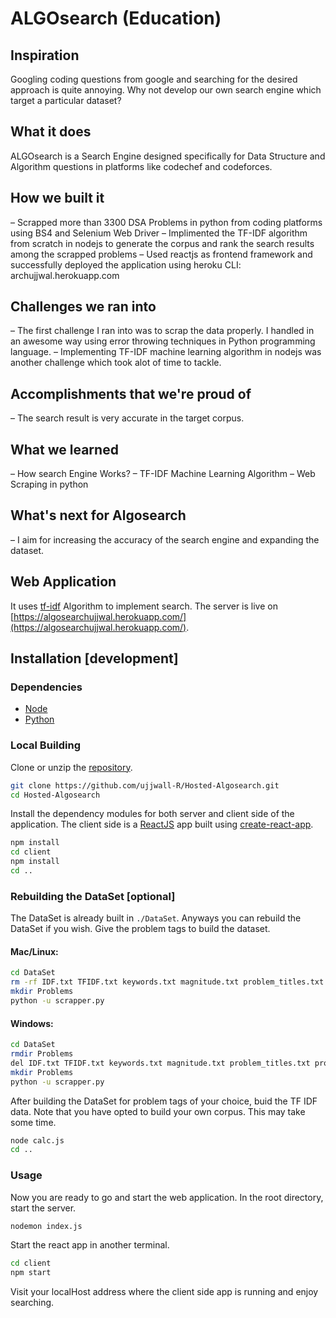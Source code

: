 # ALGOsearch (Education)

## Inspiration
Googling coding questions from google and searching for the desired approach is quite annoying. Why not develop our own search engine which target a particular dataset?

## What it does
ALGOsearch is a Search Engine designed specifically for Data Structure and Algorithm questions in platforms like codechef and codeforces.

## How we built it
– Scrapped more than 3300 DSA Problems in python from coding platforms using BS4 and Selenium Web Driver
– Implimented the TF-IDF algorithm from scratch in nodejs to generate the corpus and rank the search results among the scrapped problems
– Used reactjs as frontend framework and successfully deployed the application using heroku CLI: archujjwal.herokuapp.com

## Challenges we ran into
– The first challenge I ran into was to scrap the data properly. I handled in an awesome way using error throwing techniques in Python programming language.
– Implementing TF-IDF machine learning algorithm in nodejs was another challenge which took alot of time to tackle.
 

## Accomplishments that we're proud of
– The search result is very accurate in the target corpus.

## What we learned
– How search Engine Works?
– TF-IDF Machine Learning Algorithm
– Web Scraping in python

## What's next for Algosearch
– I aim for increasing the accuracy of the search engine and expanding the dataset.

## Web Application

It uses [tf-idf](https://en.wikipedia.org/wiki/Tf%E2%80%93idf) Algorithm to implement search. The server is live on [https://algosearchujjwal.herokuapp.com/](https://algosearchujjwal.herokuapp.com/).

## Installation [development]
 
### Dependencies

* [Node](https://nodejs.org/en/)
* [Python](https://www.python.org/downloads/)

### Local Building
Clone or unzip the [repository](https://github.com/ujjwall-R/Hosted-Algosearch.git).
```bash
git clone https://github.com/ujjwall-R/Hosted-Algosearch.git
cd Hosted-Algosearch
``` 
Install the dependency modules for both server and client side of the application. The client side is a [ReactJS](https://reactjs.org/) app built using  [create-react-app](https://reactjs.org/docs/create-a-new-react-app.html).
```bash
npm install
cd client
npm install
cd ..
```
### Rebuilding the DataSet [optional]
The DataSet is already built in ```./DataSet```. Anyways you can rebuild the DataSet if you wish. Give the problem tags to build the dataset.
#### Mac/Linux:
```bash
cd DataSet
rm -rf IDF.txt TFIDF.txt keywords.txt magnitude.txt problem_titles.txt problem_urls.txt Problems
mkdir Problems
python -u scrapper.py
```
#### Windows:
```bash
cd DataSet
rmdir Problems
del IDF.txt TFIDF.txt keywords.txt magnitude.txt problem_titles.txt problem_urls.txt 
mkdir Problems
python -u scrapper.py
```
After building the DataSet for problem tags of your choice, buid the TF IDF data. Note that you have opted to build your own corpus. This may take some time.
```bash
node calc.js
cd ..
```
### Usage
Now you are ready to go and start the web application. In the root directory, start the server.
```bash
nodemon index.js
```
Start the react app in another terminal.
```bash
cd client
npm start
```
Visit your localHost address where the client side app is running and enjoy searching.

